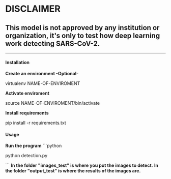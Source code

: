 <h1>DISCLAIMER</h1>

<h2>This model is not approved by any institution or organization, it's only to test how deep learning work detecting SARS-CoV-2.</h2>

<hr>
<h4>Installation</h4>
<strong>Create an environment -Optional-</strong>
<p>virtualenv NAME-OF-ENVIROMENT</p>
<strong>Activate enviroment</strong>
<p>source NAME-OF-ENVIROMENT/bin/activate</p>

<strong>Install requirements</strong>
<p>pip install -r requirements.txt</p>

<h4>Usage</h4>
<strong>Run the program</strong>
```python
<p>python detection.py</p>
```
<strong>In the folder "images_test" is where you put the images to detect.</strong>
<strong>In the folder "output_test" is where the results of the images are.</strong>




